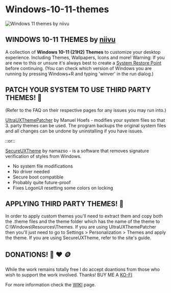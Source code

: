 # Windows-10-11-themes

![Windows 11 themes by niivu](https://user-images.githubusercontent.com/32079142/168134721-64b21050-f985-46cc-9798-2ee0a96edcbc.png)

## WINDOWS 10-11 THEMES by [niivu](https://www.deviantart.com/niivu)
A collection of 	**Windows 10-11 (21H2) Themes** to customize your desktop experience.  Including Themes, Wallpapers, Icons and more!
Warning:  If you are new to this or unsure it's always best to create a [System Restore Point](https://www.sciencedirect.com/topics/computer-science/system-restore-point#:~:text=A%20system%20restore%20point%20is,of%20the%20System%20Properties%20window.) before continuing.
(You can check which version of Windows you are running by pressing Windows+R and typing 'winver' in the run dialog.)

## PATCH YOUR SYSTEM TO USE THIRD PARTY THEMES! 🚧
(Refer to the FAQ on their respective pages for any issues you may run into.)

[UltraUXThemePatcher](https://mhoefs.eu/software_uxtheme.php?lang=en) by Manuel Hoefs - modifies your system files so that 3. party themes can be used.  The program backups the original system files and all changes can be undone by uninstalling if you have issues.

::or::

[SecureUXTheme](https://github.com/namazso/SecureUxTheme) by namazso - is a software that removes signature verification of styles from Windows.
- No system file modifications
- No driver needed
- Secure boot compatible
- Probably quite future-proof
- Fixes LogonUI resetting some colors on locking

## APPLYING THIRD PARTY THEMES! 🎨
In order to apply custom themes you'll need to extract them and copy both the .theme files and the theme folder which has the name of the theme to C:\Windows\Resources\Themes. If you are using UltraUXThemePatcher then you'll just need to go to Settings > Personalization > Themes and apply the theme. If you are using SecureUXTheme, refer to the site's guide.

## DONATIONS! 🙋 ❤️ 🪙
While the work remains totally free I do accept doantions from those who wish to support the work involved.  Thanks!
BUY ME A [KO-FI](https://ko-fi.com/niivu)

For more information check the [WIKI](https://github.com/niivu/Windows-11-themes/wiki) page.
